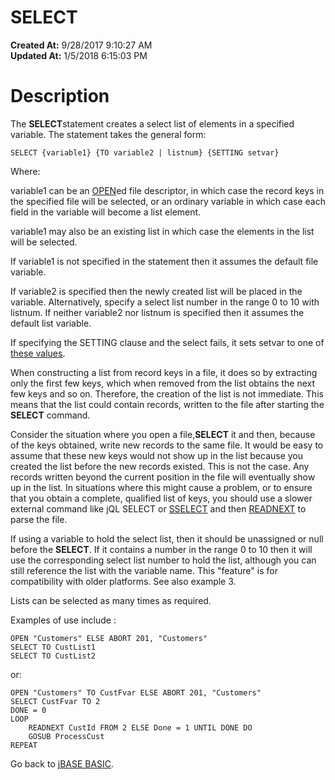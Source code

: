 # SELECT

**Created At:** 9/28/2017 9:10:27 AM  
**Updated At:** 1/5/2018 6:15:03 PM  


# Description

The **SELECT**statement creates a select list of elements in a specified variable. The statement takes the general form:

```
SELECT {variable1} {TO variable2 | listnum} {SETTING setvar}
```

Where:

variable1 can be an [OPEN](277537-open)ed file descriptor, in which case the record keys in the specified file will be selected, or an ordinary variable in which case each field in the variable will become a list element.

variable1 may also be an existing list in which case the elements in the list will be selected.

If variable1 is not specified in the statement then it assumes the default file variable.

If variable2 is specified then the newly created list will be placed in the variable. Alternatively, specify a select list number in the range 0 to 10 with listnum. If neither variable2 nor listnum is specified then it assumes the default list variable.

If specifying the SETTING clause and the select fails, it sets setvar to one of [these values](277647-increamental-file-errors).



When constructing a list from record keys in a file, it does so by extracting only the first few keys, which when removed from the list obtains the next few keys and so on. Therefore, the creation of the list is not immediate. This means that the list could contain records, written to the file after starting the **SELECT** command.

Consider the situation where you open a file,**SELECT** it and then, because of the keys obtained, write new records to the same file. It would be easy to assume that these new keys would not show up in the list because you created the list before the new records existed. This is not the case. Any records written beyond the current position in the file will eventually show up in the list. In situations where this might cause a problem, or to ensure that you obtain a complete, qualified list of keys, you should use a slower external command like jQL SELECT or [SSELECT](278821-untitled-question) and then [READNEXT](278659-readnext) to parse the file.

If using a variable to hold the select list, then it should be unassigned or null before the **SELECT**. If it contains a number in the range 0 to 10 then it will use the corresponding select list number to hold the list, although you can still reference the list with the variable name. This "feature" is for compatibility with older platforms. See also example 3.

Lists can be selected as many times as required.

Examples of use include :

```
OPEN "Customers" ELSE ABORT 201, "Customers"
SELECT TO CustList1
SELECT TO CustList2
```

or:

```
OPEN "Customers" TO CustFvar ELSE ABORT 201, "Customers"
SELECT CustFvar TO 2
DONE = 0
LOOP
    READNEXT CustId FROM 2 ELSE Done = 1 UNTIL DONE DO
    GOSUB ProcessCust
REPEAT
```



Go back to [jBASE BASIC](263498-jbase-basic).

